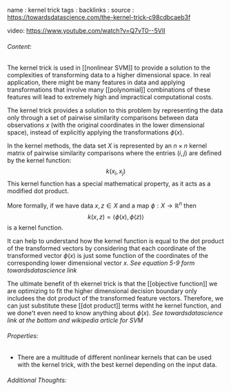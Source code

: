name : kernel trick
tags : 
backlinks : 
source : https://towardsdatascience.com/the-kernel-trick-c98cdbcaeb3f

video: https://www.youtube.com/watch?v=Q7vT0--5VII

###### Content:
The kernel trick is used in [[nonlinear SVM]] to provide a solution to the complexities of transforming data to a higher dimensional space. In real application, there might be many features in data and applying transformations that involve many [[polynomial]] combinations of these features will lead to extremely high and impractical computational costs.

The kernel trick provides a solution to this problem by representing the data only through a set of pairwise similarity comparisons between data observations $x$ (with the original coordinates in the lower dimensional space), instead of explicitly applying the transformations $\phi(x)$.

In the kernel methods, the data set $X$ is represented by an $n\times n$ kernel matrix of pairwise similarity comparisons where the entries $(i,j)$ are defined by the kernel function: $$k(x_i,x_j)$$ This kernel function has a special mathematical property, as it acts as a modified dot product.

More formally, if we have data $x,z \in X$ and a map $\phi : X \rightarrow \mathbb{R}^n$ then $$k(x,z) = \langle \phi(x),\phi(z)\rangle$$ is a kernel function.

It can help to understand how the kernel function is equal to the dot product of the transformed vectors by considering that each coordinate of the transformed vector $\phi(x)$ is just some function of the coordinates of the corresponding lower dimensional vector $x$. *See equation 5-9 form towardsdatascience link*

The ultimate benefit of th ekernel trick is that the [[objective function]] we are optimizing to fit the higher dimensional decision boundary only includees the dot product of the transformed feature vectors. Therefore, we can just substitute these [[dot product]] terms witht he kernel function, and we done't even need to know anything about $\phi(x)$. *See towardsdatascience link at the bottom and wikipedia article for SVM*

###### Properties:
- There are a multitude of different nonlinear kernels that can be used with the kernel trick, with the best kernel depending on the input data.

###### Additional Thoughts:
